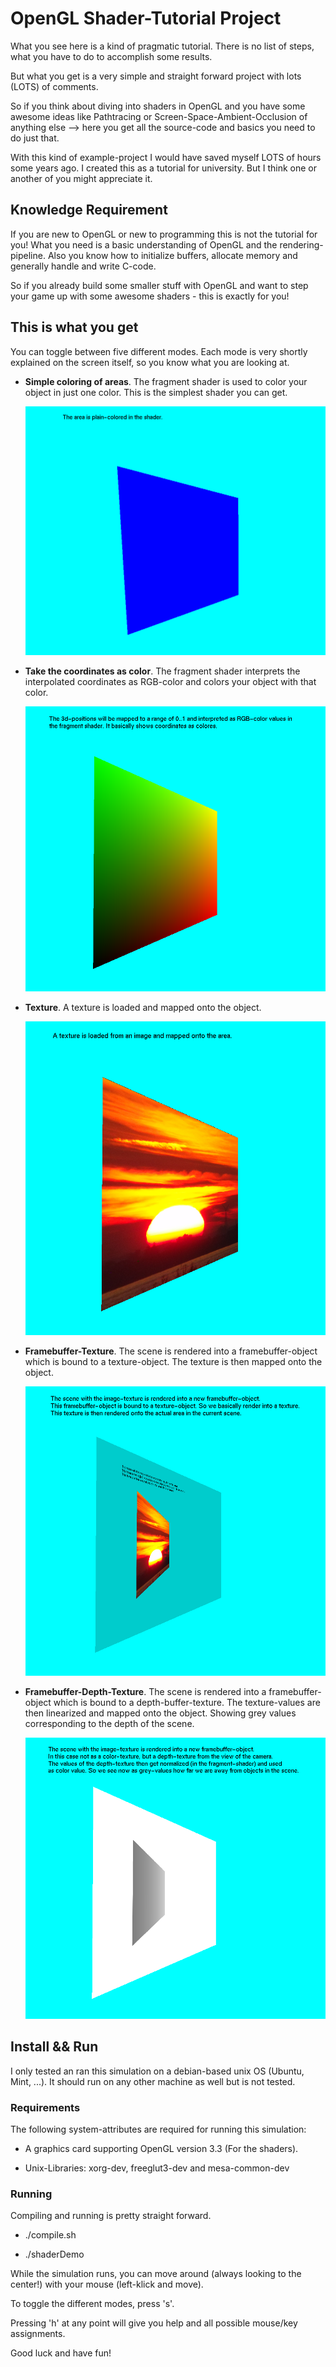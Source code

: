 # OpenGL Shader-Tutorial Project

What you see here is a kind of pragmatic tutorial. There is no list of steps, what you have to do to accomplish some results.

But what you get is a very simple and straight forward project with lots (LOTS) of comments.

So if you think about diving into shaders in OpenGL and you have some awesome ideas like Pathtracing or Screen-Space-Ambient-Occlusion
of anything else --> here you get all the source-code and basics you need to do just that.

With this kind of example-project I would have saved myself LOTS of hours some years ago.
I created this as a tutorial for university. But I think one or another of you might appreciate it.

## Knowledge Requirement

If you are new to OpenGL or new to programming this is not the tutorial for you!
What you need is a basic understanding of OpenGL and the rendering-pipeline.
Also you know how to initialize buffers, allocate memory and generally handle and write C-code.

So if you already build some smaller stuff with OpenGL and want to step your game up with some
awesome shaders - this is exactly for you!

## This is what you get

You can toggle between five different modes. Each mode is very shortly explained on the screen itself,
so you know what you are looking at.

- **Simple coloring of areas**. The fragment shader is used to color your object in just one color. This is
    the simplest shader you can get.

    ![One color](https://github.com/MauriceGit/Simple_GLSL_Shader_Example/blob/master/Screenshots/simple_color.png "Shader with one color")

- **Take the coordinates as color**. The fragment shader interprets the interpolated coordinates as RGB-color and colors your object
    with that color.

    ![Coord color](https://github.com/MauriceGit/Simple_GLSL_Shader_Example/blob/master/Screenshots/coord_color.png "Shader with coordinate-color")

- **Texture**. A texture is loaded and mapped onto the object.

    ![Texture](https://github.com/MauriceGit/Simple_GLSL_Shader_Example/blob/master/Screenshots/texture.png "Shader with texture")

- **Framebuffer-Texture**. The scene is rendered into a framebuffer-object which is bound to a texture-object. The texture is then
    mapped onto the object.

    ![fbo-texture](https://github.com/MauriceGit/Simple_GLSL_Shader_Example/blob/master/Screenshots/fbo_texture.png "Shader with framebuffer-object")

- **Framebuffer-Depth-Texture**. The scene is rendered into a framebuffer-object which is bound to a depth-buffer-texture. The texture-values
    are then linearized and mapped onto the object. Showing grey values corresponding to the depth of the scene.

    ![fbo-depth-texture](https://github.com/MauriceGit/Simple_GLSL_Shader_Example/blob/master/Screenshots/depthbuffer_texture.png "Shader with framebuffer-object (depth)")

## **Install && Run**

I only tested an ran this simulation on a debian-based unix OS (Ubuntu, Mint, ...). It should run on any other machine as well but is not
tested.

### **Requirements**

The following system-attributes are required for running this simulation:

- A graphics card supporting OpenGL version 3.3 (For the shaders).

- Unix-Libraries: xorg-dev, freeglut3-dev and mesa-common-dev

### **Running**

Compiling and running is pretty straight forward.

- ./compile.sh

- ./shaderDemo

While the simulation runs, you can move around (always looking to the center!) with your mouse (left-klick and move).

To toggle the different modes, press 's'.

Pressing 'h' at any point will give you help and all possible mouse/key assignments.


Good luck and have fun!














